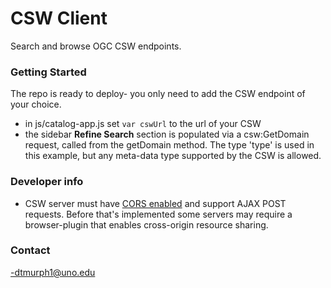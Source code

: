# CSW Client

Search and browse OGC CSW endpoints.

### Getting Started

The repo is ready to deploy- you only need to add the CSW endpoint of your choice.
- in js/catalog-app.js set `var cswUrl` to the url of your CSW
- the sidebar <b>Refine Search</b> section is populated via a csw:GetDomain request, called from the getDomain method. The type 'type' is used in this example, but any meta-data type supported by the CSW is allowed.

### Developer info
  - CSW server must have [CORS enabled](https://www.w3.org/wiki/CORS_Enabled) and support AJAX POST requests. Before that's implemented some servers may require a browser-plugin that enables cross-origin resource sharing.

### Contact
  -dtmurph1@uno.edu